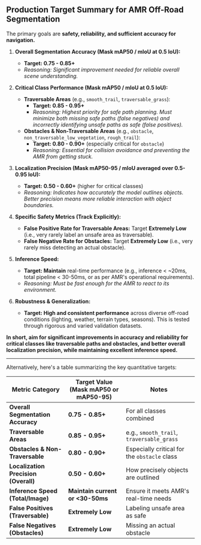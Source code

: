 ## Production Target Summary for AMR Off-Road Segmentation

The primary goals are **safety, reliability, and sufficient accuracy for navigation.**

1.  **Overall Segmentation Accuracy (Mask mAP50 / mIoU at 0.5 IoU):**
    *   **Target: 0.75 - 0.85+**
    *   *Reasoning: Significant improvement needed for reliable overall scene understanding.*

2.  **Critical Class Performance (Mask mAP50 / mIoU at 0.5 IoU):**
    *   **Traversable Areas** (e.g., `smooth_trail`, `traversable_grass`):
        *   **Target: 0.85 - 0.95+**
        *   *Reasoning: Highest priority for safe path planning. Must minimize both missing safe paths (false negatives) and incorrectly identifying unsafe paths as safe (false positives).*
    *   **Obstacles & Non-Traversable Areas** (e.g., `obstacle`, `non_traversable_low_vegetation`, `rough_trail`):
        *   **Target: 0.80 - 0.90+** (especially critical for `obstacle`)
        *   *Reasoning: Essential for collision avoidance and preventing the AMR from getting stuck.*

3.  **Localization Precision (Mask mAP50-95 / mIoU averaged over 0.5-0.95 IoU):**
    *   **Target: 0.50 - 0.60+** (higher for critical classes)
    *   *Reasoning: Indicates how accurately the model outlines objects. Better precision means more reliable interaction with object boundaries.*

4.  **Specific Safety Metrics (Track Explicitly):**
    *   **False Positive Rate for Traversable Areas:** Target **Extremely Low** (i.e., very rarely label an unsafe area as traversable).
    *   **False Negative Rate for Obstacles:** Target **Extremely Low** (i.e., very rarely miss detecting an actual obstacle).

5.  **Inference Speed:**
    *   **Target: Maintain** real-time performance (e.g., inference < ~20ms, total pipeline < 30-50ms, or as per AMR's operational requirements).
    *   *Reasoning: Must be fast enough for the AMR to react to its environment.*

6.  **Robustness & Generalization:**
    *   **Target: High and consistent performance** across diverse off-road conditions (lighting, weather, terrain types, seasons). This is tested through rigorous and varied validation datasets.

**In short, aim for significant improvements in accuracy and reliability for critical classes like traversable paths and obstacles, and better overall localization precision, while maintaining excellent inference speed.**

---

Alternatively, here's a table summarizing the key quantitative targets:

| Metric Category                      | Target Value (Mask mAP50 or mAP50-95) | Notes                                                                 |
|--------------------------------------|---------------------------------------|-----------------------------------------------------------------------|
| **Overall Segmentation Accuracy**    | **0.75 - 0.85+**                      | For all classes combined                                              |
| **Traversable Areas**                | **0.85 - 0.95+**                      | e.g., `smooth_trail`, `traversable_grass`                           |
| **Obstacles & Non-Traversable**      | **0.80 - 0.90+**                      | Especially critical for the `obstacle` class                            |
| **Localization Precision (Overall)** | **0.50 - 0.60+**                      | How precisely objects are outlined                                    |
| **Inference Speed (Total/Image)**    | **Maintain current or <30-50ms**      | Ensure it meets AMR's real-time needs                                 |
| **False Positives (Traversable)**    | **Extremely Low**                     | Labeling unsafe area as safe                                          |
| **False Negatives (Obstacles)**      | **Extremely Low**                     | Missing an actual obstacle                                            |

